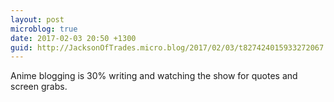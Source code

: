 ```yaml
---
layout: post
microblog: true
date: 2017-02-03 20:50 +1300
guid: http://JacksonOfTrades.micro.blog/2017/02/03/t827424015933272067.html
---
```

Anime blogging is 30% writing and watching the show for quotes and screen grabs.

